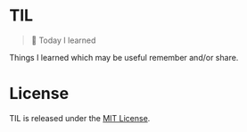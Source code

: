 # TIL

> 📝 Today I learned

Things I learned which may be useful remember and/or share.

# License

TIL is released under the [MIT License](https://opensource.org/licenses/MIT).
